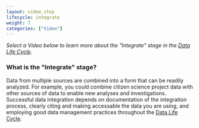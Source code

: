 ```yaml
---
layout: video_step
lifecycle: integrate
weight: 7
categories: ["Video"]
---
```


*Select a Video below to learn more about the "Integrate" stage in the <a href="https://www.dataone.org/data-life-cycle" target="_blank">Data Life Cycle</a>.*

### What is the "Integrate" stage?

Data from multiple sources are combined into a form that can be readily analyzed. For example, you could combine citizen science project data with other sources of data to enable new analyses and investigations. Successful data integration depends on documentation of the integration process, clearly citing and making accessable the data you are using, and employing good data management practices throughout the <a href="https://www.dataone.org/data-life-cycle" target="_blank">Data Life Cycle</a>.
